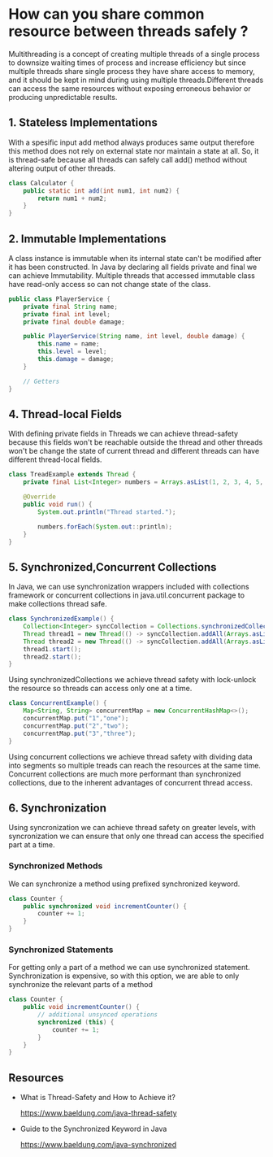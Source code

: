 # How can you share common resource between threads safely ?

Multithreading is a concept of creating multiple threads of a single process to downsize waiting times of process and
increase efficiency but since multiple threads share single process they have share access to memory, and it should be
kept in mind during using multiple threads.Different threads can access the same resources without exposing erroneous
behavior or producing unpredictable results.

## 1. Stateless Implementations

With a spesific input add method always produces same output therefore this method does not rely on external state nor
maintain a state at all. So, it is thread-safe because all threads can safely call add() method without altering output
of other threads.

```java
class Calculator {
    public static int add(int num1, int num2) {
        return num1 + num2;
    }
}
```

## 2. Immutable Implementations

A class instance is immutable when its internal state can't be modified after it has been constructed. In Java by
declaring all fields private and final we can achieve Immutability. Multiple threads that accessed immutable class have
read-only access so can not change state of the class.

```java
public class PlayerService {
    private final String name;
    private final int level;
    private final double damage;

    public PlayerService(String name, int level, double damage) {
        this.name = name;
        this.level = level;
        this.damage = damage;
    }

    // Getters
}
```

## 4. Thread-local Fields

With defining private fields in Threads we can achieve thread-safety because this fields won't be reachable outside
the thread and other threads won't be change the state of current thread and different
threads can have different thread-local fields.

```java
class TreadExample extends Thread {
    private final List<Integer> numbers = Arrays.asList(1, 2, 3, 4, 5, 6);

    @Override
    public void run() {
        System.out.println("Thread started.");

        numbers.forEach(System.out::println);
    }
}
```

## 5. Synchronized,Concurrent Collections

In Java, we can use synchronization wrappers included with collections framework or concurrent collections in
java.util.concurrent package to make collections thread safe.

```java
class SynchronizedExample() {
    Collection<Integer> syncCollection = Collections.synchronizedCollection(new ArrayList<>());
    Thread thread1 = new Thread(() -> syncCollection.addAll(Arrays.asList(1, 2, 3, 4, 5, 6)));
    Thread thread2 = new Thread(() -> syncCollection.addAll(Arrays.asList(7, 8, 9, 10, 11, 12)));
    thread1.start();
    thread2.start();
}
```

Using synchronizedCollections we achieve thread safety with lock-unlock the resource so threads can access only one at a
time.

```java
class ConcurrentExample() {
    Map<String, String> concurrentMap = new ConcurrentHashMap<>();
    concurrentMap.put("1","one");
    concurrentMap.put("2","two");
    concurrentMap.put("3","three");
}
```

Using concurrent collections we achieve thread safety with dividing data into segments so multiple treads can reach the
resources at the same time. Concurrent collections are much more performant than synchronized collections, due to the
inherent advantages of concurrent thread access.

## 6. Synchronization

Using syncronization we can achieve thread safety on greater levels, with syncronization we can ensure that only one
thread can access the specified part at a time.

### Synchronized Methods

We can synchronize a method using prefixed synchronized keyword.

```java
class Counter {
    public synchronized void incrementCounter() {
        counter += 1;
    }
}
```

### Synchronized Statements

For getting only a part of a method we can use synchronized statement. Synchronization is expensive, so with this
option, we are able to only synchronize the relevant parts of a method

```java
class Counter {
    public void incrementCounter() {
        // additional unsynced operations
        synchronized (this) {
            counter += 1;
        }
    }
}
```

## Resources

- What is Thread-Safety and How to Achieve it?

  https://www.baeldung.com/java-thread-safety


- Guide to the Synchronized Keyword in Java

  https://www.baeldung.com/java-synchronized
